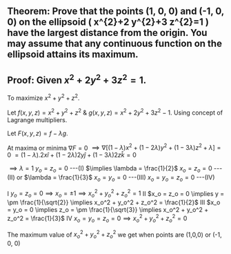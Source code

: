 ## Theorem: Prove that the points (1, 0, 0) and (-1, 0, 0) on the ellipsoid \( x^{2}+2 y^{2}+3 z^{2}=1 \) have the largest distance from the origin. You may assume that any continuous function on the ellipsoid attains its maximum.


## Proof: Given $x^2 + 2y^2 + 3z^2 = 1$.

To maximize $x^2 + y^2 + z^2$.

Let $f(x,y,z) = x^2 + y^2 + z^2$ & $g(x,y,z) = x^2 + 2y^2 + 3z^2 - 1$. Using concept of Lagrange multipliers. 

Let $F(x,y,z) = f - \lambda g$.

At maxima or minima 
$\nabla F = 0$
$\implies \nabla[(1 - \lambda) x^2 + (1 - 2 \lambda)y^2 + (1- 3 \lambda)z^2 + \lambda] = 0$
$= (1 - \lambda).2x \hat{i} + (1 - 2 \lambda)2y \hat{j} + (1- 3 \lambda)2z \hat{k} = 0$

$\implies \lambda = 1$  $y_o = z_o = 0$ ---(I)
$\implies \lambda = \frac{1}{2}$ $x_o = z_o = 0$ ---(II)
or $\lambda = \frac{1}{3}$  $x_o = y_o = 0$ ---(III)
 $x_o = y_o = z_o = 0$ ---(IV)

I $y_o = z_o = 0 \implies x_o = \pm 1 \implies x_o^2 + y_o^2 + z_o^2 = 1$
II $x_o = z_o = 0 \implies y = \pm \frac{1}{\sqrt{2}} \implies x_o^2 + y_o^2 + z_o^2 = \frac{1}{2}$
III $x_o = y_o = 0 \implies z_o = \pm \frac{1}{\sqrt{3}} \implies x_o^2 + y_o^2 + z_o^2 = \frac{1}{3}$
IV $x_o = y_o = z_o = 0 \implies x_o^2 + y_o^2 + z_o^2 = 0$

The maximum value of $x_o^2 + y_o^2 + z_o^2$ we get when points are (1,0,0) or (-1, 0, 0)
